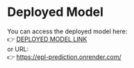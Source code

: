 # Deployed Model

You can access the deployed model here:  
👉 <a href="https://epl-prediction.onrender.com/" target="_blank">DEPLOYED MODEL LINK</a>
<br>
 or URL:
 <br>
👉 https://epl-prediction.onrender.com/

